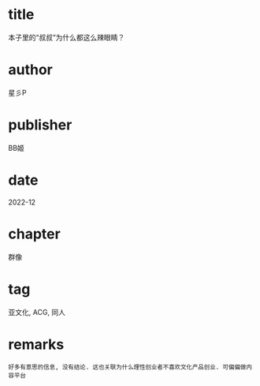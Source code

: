 # title
本子里的“叔叔”为什么都这么辣眼睛？

# author
星彡P

# publisher
BB姬

# date
2022-12

# chapter
群像

# tag
亚文化, ACG, 同人

# remarks
`好多有意思的信息, 没有结论. 这也关联为什么理性创业者不喜欢文化产品创业. 可偏偏做内容平台`
